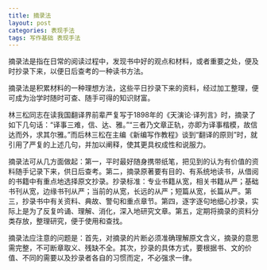 ```yaml
---
title: 摘录法
layout: post
categories: 表现手法
tags: 写作基础 表现手法
---
```


摘录法是指在日常的阅读过程中，发现书中好的观点和材料，或者重要之处，便及时抄录下来，以便日后查考的一种读书方法。

摘录法是积累材料的一种理想方法，这些平日抄录下来的资料，经过加工整理，便可成为治学时随时可查、随手可得的知识财富。

林三松同志在读我国翻译界前辈严复写于1898年的《天演论·译列言》时，摘录了如下几句话：“译事三难，信、达、雅。”“三者乃文章正轨，亦即为译事楷模，故信达而外，求其尔雅。”而后林三松在主编《新编写作教程》谈到“翻译的原则”时，就引用了严复的上述几句，并加以阐释，使其更具权成性和说服力。

摘录法可从几方面做起：第一，平时最好随身携带纸笔，把见到的认为有价值的资料随手记录下来，供日后查考。第二，摘录原著要有目的、有系统地读书，从借阅的书籍中有重点地选择原文抄录。抄录标准：专业书籍从宽，相关书籍从严；基础书刊从宽，边缘书刊从严；当前的从宽，长远的从严；短篇从宽，长篇从严。第三，抄录书中有关资料、典故、警句和重点章节。第四，逐字逐句地细心抄录，实际上是为了反复吟诵、理解、消化，深入地研究文章。第五，定期将摘录的资料分类存放，整理研究，便于使用和查找。

摘录法应注意的问题是：首先，对摘录的片断必须准确理解原文含义，摘录的意思需完整，不可断章取义、残缺不全。其次，抄录的具体方式，要根据书、文的价值、不同的需要以及抄录者各自的习惯而定，不必强求一律。 